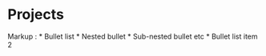 # Projects

 Markup : * Bullet list
              * Nested bullet
                  * Sub-nested bullet etc
          * Bullet list item 2
